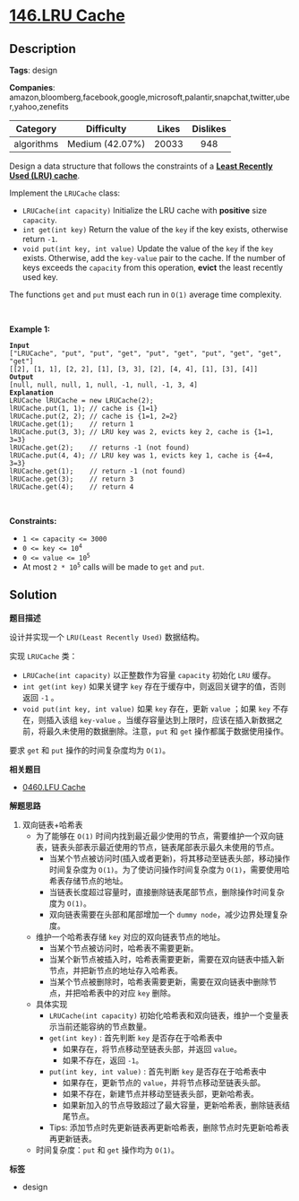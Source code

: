# [146.LRU Cache](https://leetcode.com/problems/lru-cache/description/)

## Description

**Tags**: design

**Companies**: amazon,bloomberg,facebook,google,microsoft,palantir,snapchat,twitter,uber,yahoo,zenefits

|  Category  |   Difficulty    | Likes | Dislikes |
| :--------: | :-------------: | :---: | :------: |
| algorithms | Medium (42.07%) | 20033 |   948    |


<p>Design a data structure that follows the constraints of a <strong><a href="https://en.wikipedia.org/wiki/Cache_replacement_policies#LRU" target="_blank">Least Recently Used (LRU) cache</a></strong>.</p>
<p>Implement the <code>LRUCache</code> class:</p>
<ul>
  <li><code>LRUCache(int capacity)</code> Initialize the LRU cache with <strong>positive</strong> size <code>capacity</code>.</li>
  <li><code>int get(int key)</code> Return the value of the <code>key</code> if the key exists, otherwise return <code>-1</code>.</li>
  <li><code>void put(int key, int value)</code> Update the value of the <code>key</code> if the <code>key</code> exists. Otherwise, add the <code>key-value</code> pair to the cache. If the number of keys exceeds the <code>capacity</code> from this operation, <strong>evict</strong> the least recently used key.</li>
</ul>
<p>The functions <code>get</code> and <code>put</code> must each run in <code>O(1)</code> average time complexity.</p>
<p>&nbsp;</p>
<p><strong class="example">Example 1:</strong></p>
<pre><code><strong>Input</strong>
[&quot;LRUCache&quot;, &quot;put&quot;, &quot;put&quot;, &quot;get&quot;, &quot;put&quot;, &quot;get&quot;, &quot;put&quot;, &quot;get&quot;, &quot;get&quot;, &quot;get&quot;]
[[2], [1, 1], [2, 2], [1], [3, 3], [2], [4, 4], [1], [3], [4]]
<strong>Output</strong>
[null, null, null, 1, null, -1, null, -1, 3, 4]
<strong>Explanation</strong>
LRUCache lRUCache = new LRUCache(2);
lRUCache.put(1, 1); // cache is {1=1}
lRUCache.put(2, 2); // cache is {1=1, 2=2}
lRUCache.get(1);    // return 1
lRUCache.put(3, 3); // LRU key was 2, evicts key 2, cache is {1=1, 3=3}
lRUCache.get(2);    // returns -1 (not found)
lRUCache.put(4, 4); // LRU key was 1, evicts key 1, cache is {4=4, 3=3}
lRUCache.get(1);    // return -1 (not found)
lRUCache.get(3);    // return 3
lRUCache.get(4);    // return 4</code></pre>
<p>&nbsp;</p>
<p><strong>Constraints:</strong></p>
<ul>
  <li><code>1 &lt;= capacity &lt;= 3000</code></li>
  <li><code>0 &lt;= key &lt;= 10<sup>4</sup></code></li>
  <li><code>0 &lt;= value &lt;= 10<sup>5</sup></code></li>
  <li>At most <code>2 * 10<sup>5</sup></code> calls will be made to <code>get</code> and <code>put</code>.</li>
</ul>

## Solution

**题目描述**

设计并实现一个 `LRU(Least Recently Used)` 数据结构。

实现 `LRUCache` 类：

- `LRUCache(int capacity)` 以正整数作为容量 `capacity` 初始化 `LRU` 缓存。
- `int get(int key)` 如果关键字 `key` 存在于缓存中，则返回关键字的值，否则返回 `-1` 。
- `void put(int key, int value)` 如果 `key` 存在，更新 `value` ；如果 `key` 不存在，则插入该组 `key-value` 。当缓存容量达到上限时，应该在插入新数据之前，将最久未使用的数据删除。注意，`put` 和 `get` 操作都属于数据使用操作。

要求 `get` 和 `put` 操作的时间复杂度均为 `O(1)`。

**相关题目**

- [0460.LFU Cache](./0460.lfu-cache.md)

**解题思路**

1. 双向链表+哈希表
   - 为了能够在 `O(1)` 时间内找到最近最少使用的节点，需要维护一个双向链表，链表头部表示最近使用的节点，链表尾部表示最久未使用的节点。
     - 当某个节点被访问时(插入或者更新)，将其移动至链表头部，移动操作时间复杂度为 `O(1)`。为了使访问操作时间复杂度为 `O(1)`，需要使用哈希表存储节点的地址。
     - 当链表长度超过容量时，直接删除链表尾部节点，删除操作时间复杂度为 `O(1)`。
     - 双向链表需要在头部和尾部增加一个 `dummy node`，减少边界处理复杂度。
   - 维护一个哈希表存储 `key` 对应的双向链表节点的地址。
     - 当某个节点被访问时，哈希表不需要更新。
     - 当某个新节点被插入时，哈希表需要更新，需要在双向链表中插入新节点，并把新节点的地址存入哈希表。
     - 当某个节点被删除时，哈希表需要更新，需要在双向链表中删除节点，并把哈希表中的对应 `key` 删除。
   - 具体实现
     - `LRUCache(int capacity)` 初始化哈希表和双向链表，维护一个变量表示当前还能容纳的节点数量。
     - `get(int key)` : 首先判断 `key` 是否存在于哈希表中
       - 如果存在，将节点移动至链表头部，并返回 `value`。
       - 如果不存在，返回 `-1`。
     - `put(int key, int value)` : 首先判断 `key` 是否存在于哈希表中
       - 如果存在，更新节点的 `value`，并将节点移动至链表头部。
       - 如果不存在，新建节点并移动至链表头部，更新哈希表。
       - 如果新加入的节点导致超过了最大容量，更新哈希表，删除链表结尾节点。
     - Tips: 添加节点时先更新链表再更新哈希表，删除节点时先更新哈希表再更新链表。
   - 时间复杂度：`put` 和 `get` 操作均为 `O(1)`。

**标签**

- design
